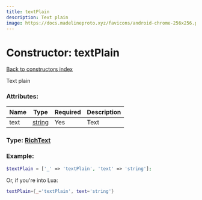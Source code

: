```yaml
---
title: textPlain
description: Text plain
image: https://docs.madelineproto.xyz/favicons/android-chrome-256x256.png
---
```

# Constructor: textPlain  
[Back to constructors index](index.md)



Text plain

### Attributes:

| Name     |    Type       | Required | Description |
|----------|---------------|----------|-------------|
|text|[string](../types/string.md) | Yes|Text|



### Type: [RichText](../types/RichText.md)


### Example:

```php
$textPlain = ['_' => 'textPlain', 'text' => 'string'];
```  


Or, if you're into Lua:

```lua
textPlain={_='textPlain', text='string'}

```


